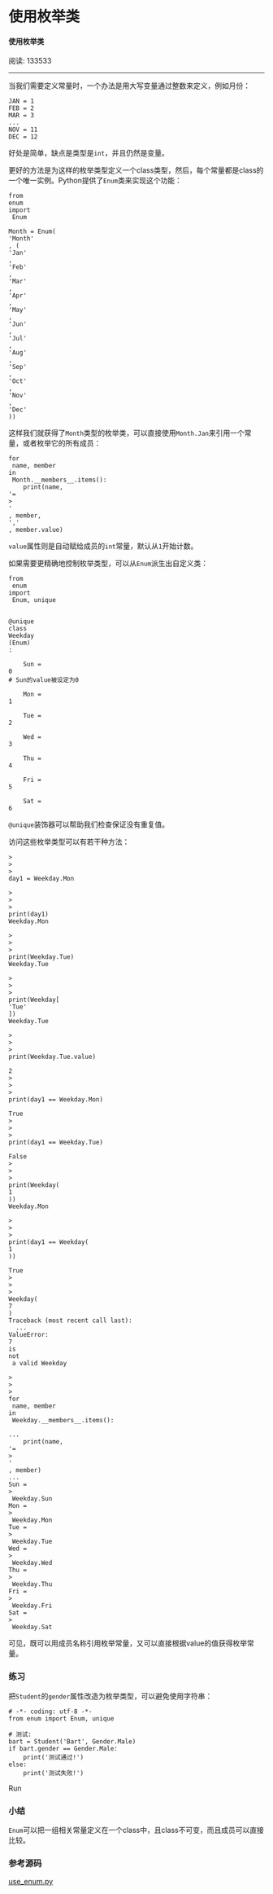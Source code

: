 # 使用枚举类

#### 使用枚举类

阅读: 133533

---

当我们需要定义常量时，一个办法是用大写变量通过整数来定义，例如月份：

```
JAN = 1
FEB = 2
MAR = 3
...
NOV = 11
DEC = 12

```

好处是简单，缺点是类型是`int`，并且仍然是变量。

更好的方法是为这样的枚举类型定义一个class类型，然后，每个常量都是class的一个唯一实例。Python提供了`Enum`类来实现这个功能：

```
from 
enum
import
 Enum

Month = Enum(
'Month'
, (
'Jan'
, 
'Feb'
, 
'Mar'
, 
'Apr'
, 
'May'
, 
'Jun'
, 
'Jul'
, 
'Aug'
, 
'Sep'
, 
'Oct'
, 
'Nov'
, 
'Dec'
))

```

这样我们就获得了`Month`类型的枚举类，可以直接使用`Month.Jan`来引用一个常量，或者枚举它的所有成员：

```
for
 name, member 
in
 Month.__members__.items():
    print(name, 
'=
>
'
, member, 
','
, member.value)

```

`value`属性则是自动赋给成员的`int`常量，默认从`1`开始计数。

如果需要更精确地控制枚举类型，可以从`Enum`派生出自定义类：

```
from
 enum 
import
 Enum, unique


@unique
class
Weekday
(Enum)
:

    Sun = 
0
# Sun的value被设定为0

    Mon = 
1

    Tue = 
2

    Wed = 
3

    Thu = 
4

    Fri = 
5

    Sat = 
6
```

`@unique`装饰器可以帮助我们检查保证没有重复值。

访问这些枚举类型可以有若干种方法：

```
>
>
>
day1 = Weekday.Mon

>
>
>
print(day1)
Weekday.Mon

>
>
>
print(Weekday.Tue)
Weekday.Tue

>
>
>
print(Weekday[
'Tue'
])
Weekday.Tue

>
>
>
print(Weekday.Tue.value)

2
>
>
>
print(day1 == Weekday.Mon)

True
>
>
>
print(day1 == Weekday.Tue)

False
>
>
>
print(Weekday(
1
))
Weekday.Mon

>
>
>
print(day1 == Weekday(
1
))

True
>
>
>
Weekday(
7
)
Traceback (most recent call last):
  ...
ValueError: 
7
is
not
 a valid Weekday

>
>
>
for
 name, member 
in
 Weekday.__members__.items():

... 
    print(name, 
'=
>
'
, member)
...
Sun =
>
 Weekday.Sun
Mon =
>
 Weekday.Mon
Tue =
>
 Weekday.Tue
Wed =
>
 Weekday.Wed
Thu =
>
 Weekday.Thu
Fri =
>
 Weekday.Fri
Sat =
>
 Weekday.Sat

```

可见，既可以用成员名称引用枚举常量，又可以直接根据value的值获得枚举常量。

### 练习

把`Student`的`gender`属性改造为枚举类型，可以避免使用字符串：

```
# -*- coding: utf-8 -*-
from enum import Enum, unique

```

```
# 测试:
bart = Student('Bart', Gender.Male)
if bart.gender == Gender.Male:
    print('测试通过!')
else:
    print('测试失败!')

```

Run

### 小结

`Enum`可以把一组相关常量定义在一个class中，且class不可变，而且成员可以直接比较。

### 参考源码

[use\_enum.py](https://github.com/michaelliao/learn-python3/blob/master/samples/oop_advance/use_enum.py)

